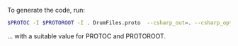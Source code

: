 To generate the code, run:

```sh
$PROTOC -I $PROTOROOT -I . DrumFiles.proto  --csharp_out=. --csharp_opt=internal_access,file_extension=.g.cs
```

... with a suitable value for PROTOC and PROTOROOT.
